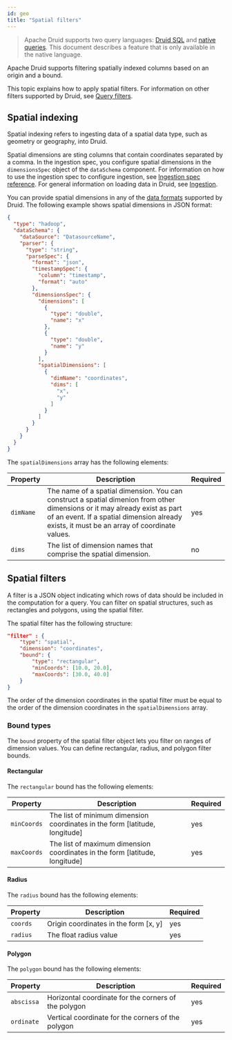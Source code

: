 ```yaml
---
id: geo
title: "Spatial filters"
---
```


<!--
  ~ Licensed to the Apache Software Foundation (ASF) under one
  ~ or more contributor license agreements.  See the NOTICE file
  ~ distributed with this work for additional information
  ~ regarding copyright ownership.  The ASF licenses this file
  ~ to you under the Apache License, Version 2.0 (the
  ~ "License"); you may not use this file except in compliance
  ~ with the License.  You may obtain a copy of the License at
  ~
  ~   http://www.apache.org/licenses/LICENSE-2.0
  ~
  ~ Unless required by applicable law or agreed to in writing,
  ~ software distributed under the License is distributed on an
  ~ "AS IS" BASIS, WITHOUT WARRANTIES OR CONDITIONS OF ANY
  ~ KIND, either express or implied.  See the License for the
  ~ specific language governing permissions and limitations
  ~ under the License.
  -->

> Apache Druid supports two query languages: [Druid SQL](../querying/sql.md) and [native queries](../querying/querying.md).
> This document describes a feature that is only available in the native language.

Apache Druid supports filtering spatially indexed columns based on an origin and a bound.

This topic explains how to apply spatial filters.
For information on other filters supported by Druid, see [Query filters](../querying/filters.md).

## Spatial indexing

Spatial indexing refers to ingesting data of a spatial data type, such as geometry or geography, into Druid.

Spatial dimensions are sting columns that contain coordinates separated by a comma.
In the ingestion spec, you configure spatial dimensions in the `dimensionsSpec` object of the `dataSchema` component.
For information on how to use the ingestion spec to configure ingestion, see [Ingestion spec reference](../ingestion/ingestion-spec.md).
For general information on loading data in Druid, see [Ingestion](../ingestion/index.md).

You can provide spatial dimensions in any of the [data formats](../ingestion/data-formats.md) supported by Druid.
The following example shows spatial dimensions in JSON format:

```json
{
  "type": "hadoop",
  "dataSchema": {
    "dataSource": "DatasourceName",
    "parser": {
      "type": "string",
      "parseSpec": {
        "format": "json",
        "timestampSpec": {
          "column": "timestamp",
          "format": "auto"
        },
        "dimensionsSpec": {
          "dimensions": [
            {
              "type": "double",
              "name": "x"
            },
            {
              "type": "double",
              "name": "y"
            }
          ],
          "spatialDimensions": [
            {
              "dimName": "coordinates",
              "dims": [
                "x",
                "y"
              ]
            }
          ]
        }
      }
    }
  }
}
```

The `spatialDimensions` array has the following elements:

|Property|Description|Required|
|--------|-----------|--------|
|`dimName`|The name of a spatial dimension. You can construct a spatial dimenion from other dimensions or it may already exist as part of an event. If a spatial dimension already exists, it must be an array of coordinate values.|yes|
|`dims`|The list of dimension names that comprise the spatial dimension.|no|

## Spatial filters

A filter is a JSON object indicating which rows of data should be included in the computation for a query.
You can filter on spatial structures, such as rectangles and polygons, using the spatial filter.

The spatial filter has the following structure:

```json
"filter" : {
    "type": "spatial",
    "dimension": "coordinates",
    "bound": {
        "type": "rectangular",
        "minCoords": [10.0, 20.0],
        "maxCoords": [30.0, 40.0]
    }
}
```

The order of the dimension coordinates in the spatial filter must be equal to the order of the dimension coordinates in the `spatialDimensions` array.

### Bound types

The `bound` property of the spatial filter object lets you filter on ranges of dimension values. 
You can define rectangular, radius, and polygon filter bounds.

#### Rectangular

The `rectangular` bound has the following elements:

|Property|Description|Required|
|--------|-----------|--------|
|`minCoords`|The list of minimum dimension coordinates in the form [latitude, longitude]|yes|
|`maxCoords`|The list of maximum dimension coordinates in the form [latitude, longitude]|yes|

#### Radius

The `radius` bound has the following elements:

|Property|Description|Required|
|--------|-----------|--------|
|`coords`|Origin coordinates in the form [x, y]|yes|
|`radius`|The float radius value|yes|

#### Polygon

The `polygon` bound has the following elements:

|Property|Description|Required|
|--------|-----------|--------|
|`abscissa`|Horizontal coordinate for the corners of the polygon|yes|
|`ordinate`|Vertical coordinate for the corners of the polygon|yes|
